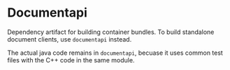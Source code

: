 <!-- Copyright Vespa.ai. Licensed under the terms of the Apache 2.0 license. See LICENSE in the project root. -->
# Documentapi

Dependency artifact for building container bundles.
To build standalone document clients, use `documentapi` instead.

The actual java code remains in `documentapi`, becuase it uses
common test files with the C++ code in the same module.
